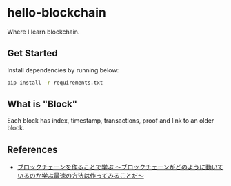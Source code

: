# hello-blockchain

Where I learn blockchain.

## Get Started

Install dependencies by running below:

```sh
pip install -r requirements.txt
```

## What is "Block"

Each block has index, timestamp, transactions, proof and link to an older block.

## References

* [ブロックチェーンを作ることで学ぶ 〜ブロックチェーンがどのように動いているのか学ぶ最速の方法は作ってみることだ〜](https://qiita.com/hidehiro98/items/841ece65d896aeaa8a2a)
